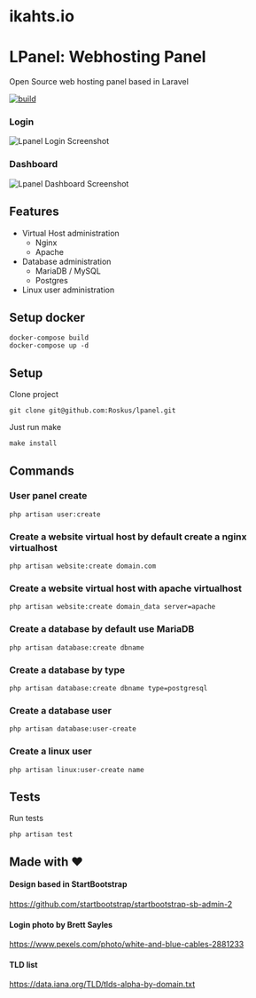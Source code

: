 # ikahts.io
# LPanel: Webhosting Panel

Open Source web hosting panel based in Laravel

[![build](https://github.com/Roskus/lpanel/actions/workflows/laravel.yml/badge.svg)](https://github.com/Roskus/lpanel/actions/workflows/laravel.yml)

### Login
![Lpanel Login Screenshot](./doc/screenshoot/login.png)

### Dashboard
![Lpanel Dashboard Screenshot](./doc/screenshoot/dashboard.png)

## Features

* Virtual Host administration
  * Nginx
  * Apache
* Database administration
  * MariaDB / MySQL
  * Postgres
* Linux user administration

## Setup docker
```terminal
docker-compose build
docker-compose up -d
```

## Setup
Clone project
```terminal
git clone git@github.com:Roskus/lpanel.git
```
Just run make
```terminal
make install
```

## Commands

### User panel create

```terminal
php artisan user:create
```

### Create a website virtual host by default create a nginx virtualhost

```terminal
php artisan website:create domain.com
```

### Create a website virtual host with apache virtualhost

```terminal
php artisan website:create domain_data server=apache
```

### Create a database by default use MariaDB

```terminal
php artisan database:create dbname
```

### Create a database by type

```terminal
php artisan database:create dbname type=postgresql
```

### Create a database user

```terminal
php artisan database:user-create
```

### Create a linux user

```terminal
php artisan linux:user-create name
```

## Tests

Run tests
```terminal
php artisan test
```

## Made with ❤️

#### Design based in StartBootstrap

https://github.com/startbootstrap/startbootstrap-sb-admin-2

#### Login photo by Brett Sayles

https://www.pexels.com/photo/white-and-blue-cables-2881233

#### TLD list

https://data.iana.org/TLD/tlds-alpha-by-domain.txt

